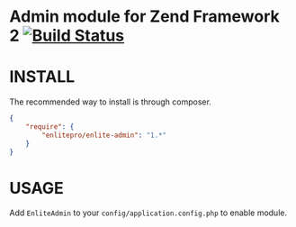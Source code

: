 Admin module for Zend Framework 2 [![Build Status](https://travis-ci.org/enlitepro/enlite-admin.png?branch=master)](https://travis-ci.org/enlitepro/enlite-admin)
=================================


INSTALL
=======

The recommended way to install is through composer.

```json
{
    "require": {
        "enlitepro/enlite-admin": "1.*"
    }
}
```

USAGE
=====

Add `EnliteAdmin` to your `config/application.config.php` to enable module.